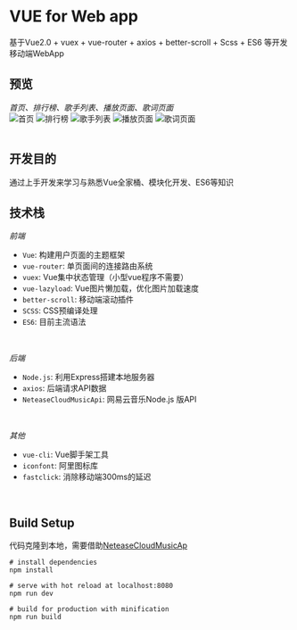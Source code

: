 # VUE for Web app
基于Vue2.0 + vuex + vue-router + axios + better-scroll + Scss + ES6 等开发移动端WebApp

## 预览
*首页、排行榜、歌手列表、播放页面、歌词页面*
<br>
![首页](/doc/img/1552639682(1).png)
![排行榜](/doc/img/1552639771(1).png)
![歌手列表](/doc/img/1552639796(1).png)
![播放页面](/doc/img/1552639837(1).png)
![歌词页面](/doc/img/1552639879(1).png)
<br>
<br>
## 开发目的
通过上手开发来学习与熟悉Vue全家桶、模块化开发、ES6等知识
## 技术栈
*前端*
 - `Vue`: 构建用户页面的主题框架
 - `vue-router`: 单页面间的连接路由系统
 - `vuex`: Vue集中状态管理（小型vue程序不需要）
 - `vue-lazyload`: Vue图片懒加载，优化图片加载速度
 - `better-scroll`: 移动端滚动插件
 - `SCSS`: CSS预编译处理
 - `ES6`: 目前主流语法
<br>

*后端*
 - `Node.js`: 利用Express搭建本地服务器
 - `axios`: 后端请求API数据
 - `NeteaseCloudMusicApi`: 网易云音乐Node.js 版API
<br>

*其他*
 - `vue-cli`: Vue脚手架工具
 - `iconfont`: 阿里图标库
 - `fastclick`: 消除移动端300ms的延迟
<br>

## Build Setup
代码克隆到本地，需要借助[NeteaseCloudMusicAp](https://binaryify.github.io/NeteaseCloudMusicApi/#/?id=neteasecloudmusicapi)
<br>

    # install dependencies
    npm install

    # serve with hot reload at localhost:8080
    npm run dev

    # build for production with minification
    npm run build

 
 
 